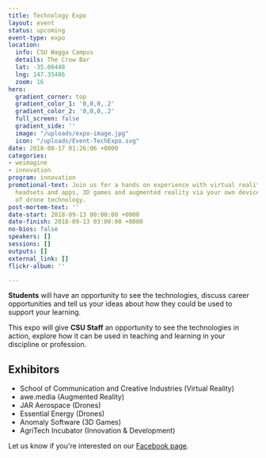 ```yaml
---
title: Technology Expo
layout: event
status: upcoming
event-type: expo
location:
  info: CSU Wagga Campus
  details: The Crow Bar
  lat: -35.06448
  lng: 147.35486
  zoom: 16
hero:
  gradient_corner: top
  gradient_color_1: '0,0,0,.2'
  gradient_color_2: '0,0,0,.2'
  full_screen: false
  gradient_side: ''
  image: "/uploads/expo-image.jpg"
  icon: "/uploads/Event-TechExpo.svg"
date: 2018-08-17 01:26:06 +0000
categories:
- weimagine
- innovation
program: innovation
promotional-text: Join us for a hands on experience with virtual reality using 3D
  headsets and apps, 3D games and augmented reality via your own device, and demonstrations
  of drone technology.
post-mortem-text: ''
date-start: 2018-09-13 00:00:00 +0000
date-finish: 2018-09-13 03:00:00 +0000
no-bios: false
speakers: []
sessions: []
outputs: []
external_link: []
flickr-album: ''

---
```

**Students** will have an opportunity to see the technologies, discuss career opportunities and tell us your ideas about how they could be used to support your learning.

This expo will give **CSU Staff** an opportunity to see the technologies in action, explore how it can be used in teaching and learning in your discipline or profession.

## Exhibitors

* School of Communication and Creative Industries (Virtual Reality)
* awe.media (Augmented Reality)
* JAR Aerospace (Drones)
* Essential Energy (Drones)
* Anomaly Software (3D Games)
* AgriTech Incubator (Innovation & Development)

Let us know if you're interested on our [Facebook page](https://www.facebook.com/events/442543872820887/).